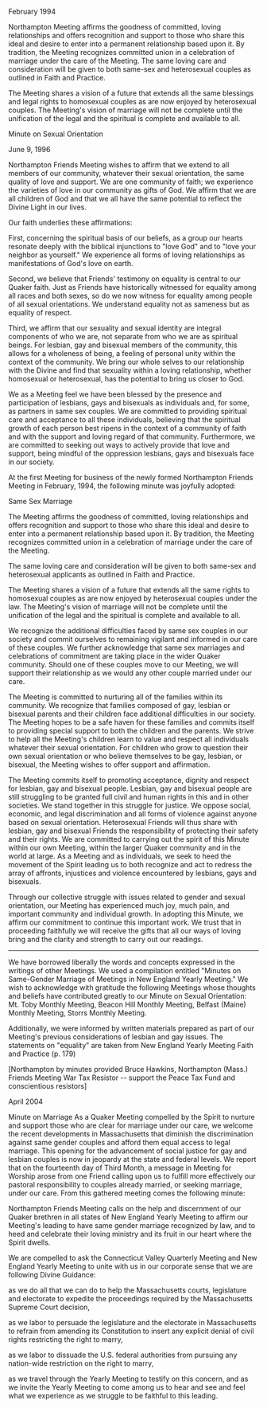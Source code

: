 February 1994

Northampton Meeting affirms the goodness of committed, loving relationships and offers recognition and support to those who share this ideal and desire to enter into a permanent relationship based upon it. By tradition, the Meeting recognizes committed union in a celebration of marriage under the care of the Meeting. The same loving care and consideration will be given to both same-sex and heterosexual couples as outlined in Faith and Practice.

The Meeting shares a vision of a future that extends all the same blessings and legal rights to homosexual couples as are now enjoyed by heterosexual couples. The Meeting's vision of marriage will not be complete until the unification of the legal and the spiritual is complete and available to all.

Minute on Sexual Orientation 

June 9, 1996

Northampton Friends Meeting wishes to affirm that we extend to all members of our community, whatever their sexual orientation, the same quality of love and support. We are one community of faith; we experience the varieties of love in our community as gifts of God. We affirm that we are all children of God and that we all have the same potential to reflect the Divine Light in our lives.

Our faith underlies these affirmations:

First, concerning the spiritual basis of our beliefs, as a group our hearts resonate deeply with the biblical injunctions to "love God" and to "love your neighbor as yourself." We experience all forms of loving relationships as manifestations of God's love on earth.

Second, we believe that Friends' testimony on equality is central to our Quaker faith. Just as Friends have historically witnessed for equality among all races and both sexes, so do we now witness for equality among people of all sexual orientations. We understand equality not as sameness but as equality of respect.

Third, we affirm that our sexuality and sexual identity are integral components of who we are, not separate from who we are as spiritual beings. For lesbian, gay and bisexual members of the community, this allows for a wholeness of being, a feeling of personal unity within the context of the community. We bring our whole selves to our relationship with the Divine and find that sexuality within a loving relationship, whether homosexual or heterosexual, has the potential to bring us closer to God.

We as a Meeting feel we have been blessed by the presence and participation of lesbians, gays and bisexuals as individuals and, for some, as partners in same sex couples. We are committed to providing spiritual care and acceptance to all these individuals, believing that the spiritual growth of each person best ripens in the context of a community of faith and with the support and loving regard of that community. Furthermore, we are committed to seeking out ways to actively provide that love and support, being mindful of the oppression lesbians, gays and bisexuals face in our society.

At the first Meeting for business of the newly formed Northampton Friends Meeting in February, 1994, the following minute was joyfully adopted:

Same Sex Marriage

The Meeting affirms the goodness of committed, loving relationships and offers recognition and support to those who share this ideal and desire to enter into a permanent relationship based upon it. By tradition, the Meeting recognizes committed union in a celebration of marriage under the care of the Meeting.

The same loving care and consideration will be given to both same-sex and heterosexual applicants as outlined in Faith and Practice.

The Meeting shares a vision of a future that extends all the same rights to homosexual couples as are now enjoyed by heterosexual couples under the law. The Meeting's vision of marriage will not be complete until the unification of the legal and the spiritual is complete and available to all.

We recognize the additional difficulties faced by same sex couples in our society and commit ourselves to remaining vigilant and informed in our care of these couples. We further acknowledge that same sex marriages and celebrations of commitment are taking place in the wider Quaker community. Should one of these couples move to our Meeting, we will support their relationship as we would any other couple married under our care.

The Meeting is committed to nurturing all of the families within its community. We recognize that families composed of gay, lesbian or bisexual parents and their children face additional difficulties in our society. The Meeting hopes to be a safe haven for these families and commits itself to providing special support to both the children and the parents. We strive to help all the Meeting's children learn to value and respect all individuals whatever their sexual orientation. For children who grow to question their own sexual orientation or who believe themselves to be gay, lesbian, or bisexual, the Meeting wishes to offer support and affirmation.

The Meeting commits itself to promoting acceptance, dignity and respect for lesbian, gay and bisexual people. Lesbian, gay and bisexual people are still struggling to be granted full civil and human rights in this and in other societies. We stand together in this struggle for justice. We oppose social, economic, and legal discrimination and all forms of violence against anyone based on sexual orientation. Heterosexual Friends will thus share with lesbian, gay and bisexual Friends the responsibility of protecting their safety and their rights. We are committed to carrying out the spirit of this Minute within our own Meeting, within the larger Quaker community and in the world at large. As a Meeting and as individuals, we seek to heed the movement of the Spirit leading us to both recognize and act to redress the array of affronts, injustices and violence encountered by lesbians, gays and bisexuals.

Through our collective struggle with issues related to gender and sexual orientation, our Meeting has experienced much joy, much pain, and important community and individual growth. In adopting this Minute, we affirm our commitment to continue this important work. We trust that in proceeding faithfully we will receive the gifts that all our ways of loving bring and the clarity and strength to carry out our readings.

* * * * *

We have borrowed liberally the words and concepts expressed in the writings of other Meetings. We used a compilation entitled "Minutes on Same-Gender Marriage of Meetings in New England Yearly Meeting." We wish to acknowledge with gratitude the following Meetings whose thoughts and beliefs have contributed greatly to our Minute on Sexual Orientation: Mt. Toby Monthly Meeting, Beacon Hill Monthly Meeting, Belfast (Maine) Monthly Meeting, Storrs Monthly Meeting.

Additionally, we were informed by written materials prepared as part of our Meeting's previous considerations of lesbian and gay issues. The statements on "equality" are taken from New England Yearly Meeting Faith and Practice (p. 179)

[Northampton by minutes provided Bruce Hawkins, Northampton (Mass.) Friends Meeting War Tax Resistor -- support the Peace Tax Fund and conscientious resistors]

April 2004

Minute on Marriage As a Quaker Meeting compelled by the Spirit to nurture and support those who are clear for marriage under our care, we welcome the recent developments in Massachusetts that diminish the discrimination against same gender couples and afford them equal access to legal marriage. This opening for the advancement of social justice for gay and lesbian couples is now in jeopardy at the state and federal levels. We report that on the fourteenth day of Third Month, a message in Meeting for Worship arose from one Friend calling upon us to fulfill more effectively our pastoral responsibility to couples already married, or seeking marriage, under our care. From this gathered meeting comes the following minute:

Northampton Friends Meeting calls on the help and discernment of our Quaker brethren in all states of New England Yearly Meeting to affirm our Meeting's leading to have same gender marriage recognized by law, and to heed and celebrate their loving ministry and its fruit in our heart where the Spirit dwells.

We are compelled to ask the Connecticut Valley Quarterly Meeting and New England Yearly Meeting to unite with us in our corporate sense that we are following Divine Guidance:

as we do all that we can do to help the Massachusetts courts, legislature and electorate to expedite the proceedings required by the Massachusetts Supreme Court decision,

as we labor to persuade the legislature and the electorate in Massachusetts to refrain from amending its Constitution to insert any explicit denial of civil rights restricting the right to marry,

as we labor to dissuade the U.S. federal authorities from pursuing any nation-wide restriction on the right to marry,

as we travel through the Yearly Meeting to testify on this concern, and as we invite the Yearly Meeting to come among us to hear and see and feel what we experience as we struggle to be faithful to this leading.
